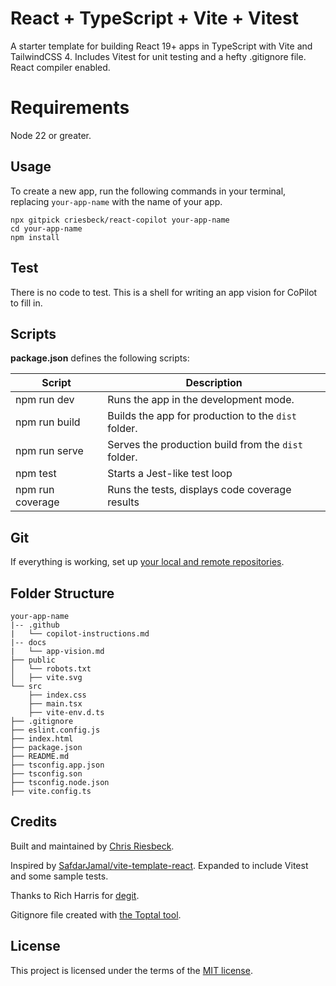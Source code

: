 # React + TypeScript + Vite + Vitest

A starter template for building React 19+ apps in TypeScript with Vite and TailwindCSS 4. Includes Vitest for unit testing and
a hefty .gitignore file. React compiler enabled.

# Requirements

Node 22 or greater.

## Usage

To create a new app, run the following commands in your terminal, replacing `your-app-name` with the name of your app.

```
npx gitpick criesbeck/react-copilot your-app-name
cd your-app-name
npm install
```

## Test

There is no code to test. This is a shell for writing an app vision for CoPilot to fill in.

## Scripts

**package.json** defines the following scripts:

| Script           | Description                                         |
| -----------------| --------------------------------------------------- |
| npm run dev      | Runs the app in the development mode.               |
| npm run build    | Builds the app for production to the `dist` folder. |
| npm run serve    | Serves the production build from the `dist` folder. |
| npm test         | Starts a Jest-like test loop                        |
| npm run coverage | Runs the tests, displays code coverage results      |


## Git

If everything is working, set up [your local and remote repositories](https://docs.github.com/en/get-started/importing-your-projects-to-github/importing-source-code-to-github/adding-locally-hosted-code-to-github#adding-a-local-repository-to-github-using-git).

## Folder Structure

```
your-app-name
|-- .github
|   └── copilot-instructions.md
|-- docs
|   └── app-vision.md
├── public
│   └── robots.txt
│   ├── vite.svg
└── src
    ├── index.css
    ├── main.tsx
    ├── vite-env.d.ts
├── .gitignore
├── eslint.config.js
├── index.html
├── package.json
├── README.md
├── tsconfig.app.json
├── tsconfig.son
├── tsconfig.node.json
├── vite.config.ts
```

## Credits

Built and maintained by [Chris Riesbeck](https://github.com/criesbeck).

Inspired by [SafdarJamal/vite-template-react](https://github.com/SafdarJamal/vite-template-react).
Expanded to include Vitest and some sample tests.

Thanks to Rich Harris for [degit](https://www.npmjs.com/package/degit).

Gitignore file created with [the Toptal tool](https://www.toptal.com/developers/gitignore/api/react,firebase,visualstudiocode,macos,windows).


## License

This project is licensed under the terms of the [MIT license](./LICENSE).
